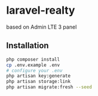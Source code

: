 # laravel-realty
based on Admin LTE 3 panel

## Installation
```bash
php composer install
cp .env.example .env
# configure your .env
php artisan key:generate
php artisan storage:link
php artisan migrate:fresh --seed
```

